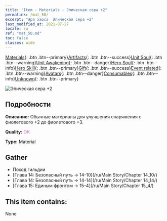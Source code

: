 ```yaml
---
title: "Item - Materials - Эпическая сера +2"
permalink: /mat_50/
excerpt: "Эра хаоса  Эпическая сера +2"
last_modified_at: 2021-07-27
locale: ru
ref: "mat_50.md"
toc: false
classes: wide
---
```

 [Materials](/ItemsRU/){: .btn .btn--primary}[Artifacts](/ItemsRU/Artifacts/){: .btn .btn--success}[Unit Soul](/ItemsRU/UnitSoul/){: .btn .btn--warning}[Unit Awakening](/ItemsRU/UnitAwakening/){: .btn .btn--danger}[Hero Soul](/ItemsRU/HeroSoul/){: .btn .btn--info}[Hero Skill](/ItemsRU/HeroSkill/){: .btn .btn--primary}[Gift](/ItemsRU/Gift/){: .btn .btn--success}[Event related](/ItemsRU/Events/){: .btn .btn--warning}[Avatars](/ItemsRU/Avatars/){: .btn .btn--danger}[Consumables](/ItemsRU/Consumables/){: .btn .btn--info}[Unknown](/ItemsRU/Unknown/){: .btn .btn--primary}

 ![Эпическая сера +2](/images/t/i_cailiao_liuhuang2.png)

## Подробности
 **Описание:** Обычные материалы для улучшения снаряжения c фиолетового +2 до фиолетового +3.

 **Quality:** <span style="color: #DA70D6">OK</span>

 **Type:** Material

## Gather

*    Поход гильдии 
*    [Глава 14: Безопасный путь -> 14-10](/ru/Main Story/Chapter 14_10/) 
*    [Глава 14: Безопасный путь -> 14-14](/ru/Main Story/Chapter 14_14/) 
*    [Глава 15: Единым фронтом -> 15-4](/ru/Main Story/Chapter 15_4/) 

## This item contains:

  None

